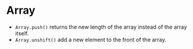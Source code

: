 # Array

+ `Array.push()` returns the new length of the array instead of the array itself.
+ `Array.unshift()` add a new element to the front of the array.
